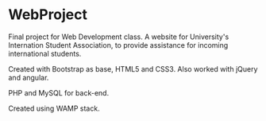 # WebProject

Final project for Web Development class.
A website for University's Internation Student Association, to provide assistance for incoming international students.

Created with Bootstrap as base, HTML5 and CSS3.
Also worked with jQuery and angular.

PHP and MySQL for back-end.

Created using WAMP stack.

